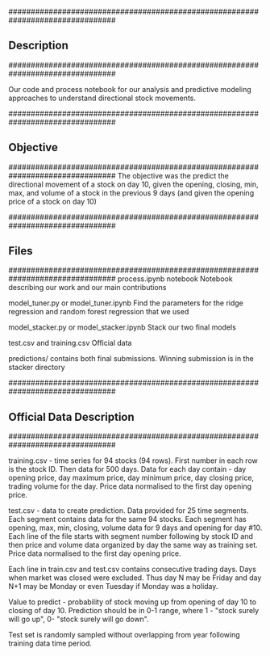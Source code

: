 ################################################################################
## Description
################################################################################

Our code and process notebook for our analysis and predictive modeling
approaches to understand directional stock movements. 

################################################################################
## Objective
################################################################################
The objective was the predict the directional movement of a stock on day 10, given
the opening, closing, min, max, and volume of a stock in the previous 9 days 
(and given the opening price of a stock on day 10)


################################################################################
## Files
################################################################################
process.ipynb notebook
	Notebook describing our work and our main contributions

model_tuner.py or model_tuner.ipynb
	Find the parameters for the ridge regression and random forest regression
	that we used

model_stacker.py or model_stacker.ipynb
	Stack our two final models

test.csv and training.csv
	Official data

predictions/
	contains both final submissions. Winning submission is in the stacker directory

################################################################################
## Official Data Description
################################################################################

training.csv - time series for 94 stocks (94 rows). First number in each row is the stock ID. Then data for 500 days. Data for each day contain - day opening price, day maximum price, day minimum price, day closing price, trading volume for the day. Price data normalised to the first day opening price.

test.csv - data to create prediction. Data provided for 25 time segments. Each segment contains data for the same 94 stocks. Each segment has opening, max, min, closing, volume data for 9 days and opening for day #10. Each line of the file starts with segment number following by stock ID and then price and volume data organized by day the same way as training set.  Price data normalised to the first day opening price.

Each line in train.csv and test.csv contains consecutive trading days. Days when market was closed were excluded. Thus day N may be Friday and day N+1 may be Monday or even Tuesday if Monday was a holiday. 

Value to predict - probability of stock moving up from  opening of day 10 to closing of day 10. Prediction should be in 0-1 range, where 1 - "stock surely will go up", 0- "stock surely will go down".

Test set is randomly sampled without overlapping from year following training data time period.
